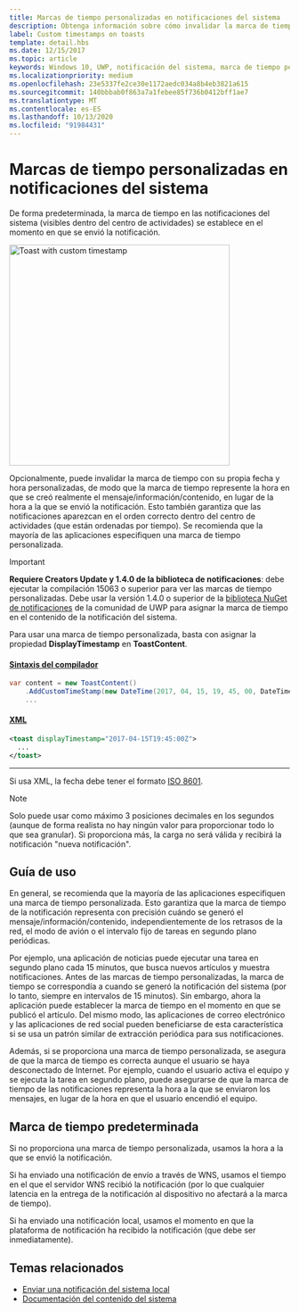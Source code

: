 ```yaml
---
title: Marcas de tiempo personalizadas en notificaciones del sistema
description: Obtenga información sobre cómo invalidar la marca de tiempo predeterminada en una notificación del sistema con una marca de tiempo personalizada que indique cuándo se generó el mensaje, la información y el contenido.
label: Custom timestamps on toasts
template: detail.hbs
ms.date: 12/15/2017
ms.topic: article
keywords: Windows 10, UWP, notificación del sistema, marca de tiempo personalizada, marca de tiempo, notificación, centro de actividades
ms.localizationpriority: medium
ms.openlocfilehash: 23e5337fe2ce30e1172aedc034a8b4eb3821a615
ms.sourcegitcommit: 140bbbab0f863a7a1febee85f736b0412bff1ae7
ms.translationtype: MT
ms.contentlocale: es-ES
ms.lasthandoff: 10/13/2020
ms.locfileid: "91984431"
---
```

# <a name="custom-timestamps-on-toasts"></a>Marcas de tiempo personalizadas en notificaciones del sistema

De forma predeterminada, la marca de tiempo en las notificaciones del sistema (visibles dentro del centro de actividades) se establece en el momento en que se envió la notificación.

<img alt="Toast with custom timestamp" src="images/toast-customtimestamp.jpg" width="396"/>

Opcionalmente, puede invalidar la marca de tiempo con su propia fecha y hora personalizadas, de modo que la marca de tiempo represente la hora en que se creó realmente el mensaje/información/contenido, en lugar de la hora a la que se envió la notificación. Esto también garantiza que las notificaciones aparezcan en el orden correcto dentro del centro de actividades (que están ordenadas por tiempo). Se recomienda que la mayoría de las aplicaciones especifiquen una marca de tiempo personalizada.

> [!IMPORTANT]
> **Requiere Creators Update y 1.4.0 de la biblioteca de notificaciones**: debe ejecutar la compilación 15063 o superior para ver las marcas de tiempo personalizadas. Debe usar la versión 1.4.0 o superior de la [biblioteca NuGet de notificaciones](https://www.nuget.org/packages/Microsoft.Toolkit.Uwp.Notifications/) de la comunidad de UWP para asignar la marca de tiempo en el contenido de la notificación del sistema.

Para usar una marca de tiempo personalizada, basta con asignar la propiedad **DisplayTimestamp** en **ToastContent**.

#### <a name="builder-syntax"></a>[Sintaxis del compilador](#tab/builder-syntax)

```csharp
var content = new ToastContent()
    .AddCustomTimeStamp(new DateTime(2017, 04, 15, 19, 45, 00, DateTimeKind.Utc))
    ...
```

#### <a name="xml"></a>[XML](#tab/xml)

```xml
<toast displayTimestamp="2017-04-15T19:45:00Z">
  ...
</toast>
```

---

Si usa XML, la fecha debe tener el formato [ISO 8601](https://en.wikipedia.org/wiki/ISO_8601).

> [!NOTE]
> Solo puede usar como máximo 3 posiciones decimales en los segundos (aunque de forma realista no hay ningún valor para proporcionar todo lo que sea granular). Si proporciona más, la carga no será válida y recibirá la notificación "nueva notificación".


## <a name="usage-guidance"></a>Guía de uso

En general, se recomienda que la mayoría de las aplicaciones especifiquen una marca de tiempo personalizada. Esto garantiza que la marca de tiempo de la notificación representa con precisión cuándo se generó el mensaje/información/contenido, independientemente de los retrasos de la red, el modo de avión o el intervalo fijo de tareas en segundo plano periódicas.

Por ejemplo, una aplicación de noticias puede ejecutar una tarea en segundo plano cada 15 minutos, que busca nuevos artículos y muestra notificaciones. Antes de las marcas de tiempo personalizadas, la marca de tiempo se correspondía a cuando se generó la notificación del sistema (por lo tanto, siempre en intervalos de 15 minutos). Sin embargo, ahora la aplicación puede establecer la marca de tiempo en el momento en que se publicó el artículo. Del mismo modo, las aplicaciones de correo electrónico y las aplicaciones de red social pueden beneficiarse de esta característica si se usa un patrón similar de extracción periódica para sus notificaciones.

Además, si se proporciona una marca de tiempo personalizada, se asegura de que la marca de tiempo es correcta aunque el usuario se haya desconectado de Internet. Por ejemplo, cuando el usuario activa el equipo y se ejecuta la tarea en segundo plano, puede asegurarse de que la marca de tiempo de las notificaciones representa la hora a la que se enviaron los mensajes, en lugar de la hora en que el usuario encendió el equipo.


## <a name="default-timestamp"></a>Marca de tiempo predeterminada

Si no proporciona una marca de tiempo personalizada, usamos la hora a la que se envió la notificación.

Si ha enviado una notificación de envío a través de WNS, usamos el tiempo en el que el servidor WNS recibió la notificación (por lo que cualquier latencia en la entrega de la notificación al dispositivo no afectará a la marca de tiempo).

Si ha enviado una notificación local, usamos el momento en que la plataforma de notificación ha recibido la notificación (que debe ser inmediatamente).


## <a name="related-topics"></a>Temas relacionados

- [Enviar una notificación del sistema local](send-local-toast.md)
- [Documentación del contenido del sistema](adaptive-interactive-toasts.md)